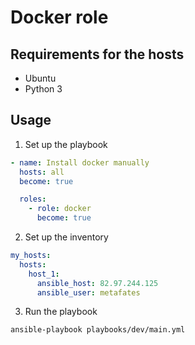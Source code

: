 # Docker role

## Requirements for the hosts

- Ubuntu 
- Python 3

## Usage

1. Set up the playbook

```yaml
- name: Install docker manually
  hosts: all
  become: true

  roles:
    - role: docker
      become: true
```

2. Set up the inventory

```yaml
my_hosts:
  hosts:
    host_1:
      ansible_host: 82.97.244.125
      ansible_user: metafates
```

3. Run the playbook

```bash
ansible-playbook playbooks/dev/main.yml
```